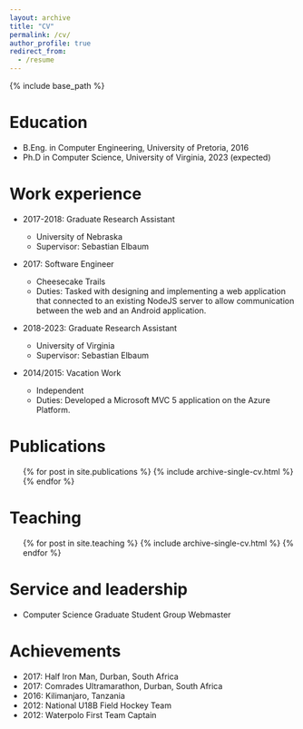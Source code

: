 ```yaml
---
layout: archive
title: "CV"
permalink: /cv/
author_profile: true
redirect_from:
  - /resume
---
```


{% include base_path %}

Education
======
* B.Eng. in Computer Engineering, University of Pretoria, 2016
* Ph.D in Computer Science, University of Virginia, 2023 (expected)

Work experience
======
* 2017-2018: Graduate Research Assistant
  * University of Nebraska
  * Supervisor: Sebastian Elbaum

* 2017: Software Engineer
  * Cheesecake Trails
  * Duties: Tasked with designing and implementing a web application that connected to an existing NodeJS server to allow communication between the web and an Android application.

* 2018-2023: Graduate Research Assistant
  * University of Virginia
  * Supervisor: Sebastian Elbaum

* 2014/2015: Vacation Work
  * Independent
  * Duties: Developed a Microsoft MVC 5 application on the Azure Platform.


Publications
======
  <ul>{% for post in site.publications %}
    {% include archive-single-cv.html %}
  {% endfor %}</ul>
  
Teaching
======
  <ul>{% for post in site.teaching %}
    {% include archive-single-cv.html %}
  {% endfor %}</ul>
  
Service and leadership
======
* Computer Science Graduate Student Group Webmaster

Achievements
======
* 2017: Half Iron Man, Durban, South Africa
* 2017: Comrades Ultramarathon, Durban, South Africa
* 2016: Kilimanjaro, Tanzania
* 2012: National U18B Field Hockey Team
* 2012: Waterpolo First Team Captain

